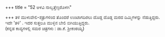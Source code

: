 +++
title = "52 ಅಳವಿ ನಾಲ್ವತ್ತೆಣ್ಟರೊಳಗಿ"

+++
ತಳಿ ಮುಳುವೇಲಿ-ಶತ್ರುಗಳಿಂದ ತೊಂದರೆ ಉಂಟಾಗದಿರಲು ದೊಡ್ಡ ದೊಡ್ಡ ಮರದ ದಿಮ್ಮಿಗಳನ್ನು ನೆಡುತ್ತಿದ್ದರು.   
ಇದೇ 'ತಳಿ' . ಇದರ ಸುತ್ತಲೂ ಮುಳ್ಳಿನ ಬೇಲಿ ಬಿಗಿಯುತ್ತಿದ್ದರು.   
(ಕನ್ನಡ ಕಾವ್ಯಗಳಲ್ಲಿ ಸಮರ ಚಿತ್ರಗಳು : ಡಾ.ಕೆ. ಶ್ರೀಕಂಠಯ್ಯ)